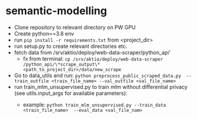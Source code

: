 # semantic-modelling
- Clone repository to relevant directory on PW GPU
- Create python==3.8 env
- run `pip install -r requirements.txt` from <project_dir>
- run setup.py to create relevant directories etc.
- fetch data from /srv/aktio/deploy/web-data-scraper/python_api'
  - fx from terminal: `cp /srv/aktio/deploy/web-data-scraper
/python_api/\*scrape_output\* <path_to_project_dir>/data/new_scrape`
- Go to data_utils and run: `python preprocess_public_scraped_data.py 
--train_outfile <train_file_name> --val_outfile <val_file_name>`
- run train_mlm_unsupervised.py <args> to train mlm without differential 
privacy (see utils.input_args for available parameters): 
  - example: `python train_mlm_unsupervised.py --train_data <train_file_name> 
--eval_data <val_file_nam>`
